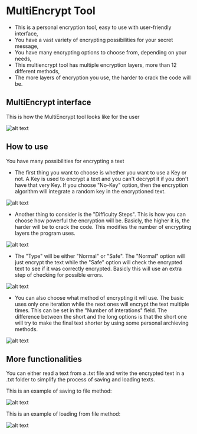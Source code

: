# MultiEncrypt Tool

* This is a personal encryption tool, easy to use with user-friendly interface,
* You have a vast variety of encrypting possibilities for your secret message,
* You have many encrypting options to choose from, depending on your needs,
* This multiencrypt tool has multiple encryption layers, more than 12 different methods,
* The more layers of encryption you use, the harder to crack the code will be.

## MultiEncrypt interface

This is how the MultiEncrypt tool looks like for the user

![alt text](https://github.com/andrei-voia/multi_encrypt_tool/blob/master/Screenshot_8.png "looks")

## How to use

You have many possibilities for encrypting a text

* The first thing you want to choose is whether you want to use a Key or not. A Key is used to encrypt a text and you can't decrypt it if you don't have that very Key. If you choose "No-Key" option, then the encryption algorithm will integrate a random key in the encryptioned text.

![alt text](https://github.com/andrei-voia/multi_encrypt_tool/blob/master/Screenshot_4.png "looks")

* Another thing to consider is the "Difficulty Steps". This is how you can choose how powerful the encryption will be. Basicly, the higher it is, the harder will be to crack the code. This modifies the number of encrypting layers the program uses. 

![alt text](https://github.com/andrei-voia/multi_encrypt_tool/blob/master/Screenshot_5.png "looks")

* The "Type" will be either "Normal" or "Safe". The "Normal" option will just encrypt the text while the "Safe" option will check the encrypted text to see if it was correctly encrypted. Basicly this will use an extra step of checking for possible errors.

![alt text](https://github.com/andrei-voia/multi_encrypt_tool/blob/master/Screenshot_2.png "looks")

* You can also choose what method of encrypting it will use. The basic uses only one iteration while the next ones will encrypt the text multiple times. This can be set in the "Number of interations" field. The difference between the short and the long options is that the short one will try to make the final text shorter by using some personal archieving methods.

![alt text](https://github.com/andrei-voia/multi_encrypt_tool/blob/master/Screenshot_3.png "looks")


## More functionalities

You can either read a text from a .txt file and write the encrypted text in a .txt folder to simplify the process of saving and loading texts.

This is an example of saving to file method:

![alt text](https://github.com/andrei-voia/multi_encrypt_tool/blob/master/Screenshot_6.png "looks")


This is an example of loading from file method:

![alt text](https://github.com/andrei-voia/multi_encrypt_tool/blob/master/Screenshot_7.png "looks")
